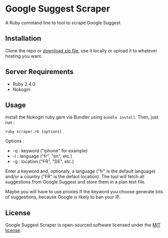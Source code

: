 # Google Suggest Scraper

A Ruby command line to tool to scrape Google Suggest

## Installation

Clone the repo or [download zip file](https://github.com/ABrisset/suggest_scrapper/archive/master.zip), use it locally or upload it to whatever hosting you want.

## Server Requirements

- Ruby 2.4.0
- Nokogiri

## Usage

Install the Nokogiri ruby gem via Bundler using `bundle install`. Then, just run :

```console
ruby scraper.rb [options]
```

Options :
- -q : keyword ("iphone" for example)
- -l : language ("fr", "en", etc.)
- -g : location ("FR", "DE", etc.)

Enter a keyword and, optionaly, a language ("fr" is the default language) and/or a country ("FR" is the defaut location). The tool will fetch all suggestions from Google Suggest and store them in a plan text file.

Maybe you will have to use proxies if the keyword you choose generate lots of suggestions, because Google is likely to ban your IP.

## License

Google Suggest Scraper is open-sourced software licensed under the [MIT license](https://opensource.org/licenses/MIT).